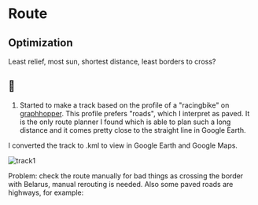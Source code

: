# Route

## Optimization

Least relief, most sun, shortest distance, least borders to cross?

## :hear_no_evil:

1. Started to make a track based on the profile of a "racingbike" on [graphhopper](https://www.graphhopper.com/). This profile prefers "roads", which I interpret as paved. It is the only route planner I found which is able to plan such a long distance and it comes pretty close to the straight line in Google Earth.

I converted the track to .kml to view in Google Earth and Google Maps.

![track1](https://raw.githubusercontent.com/augustecolle/Suntrip/tree/master/Route/images/route1.jpg)

Problem: check the route manually for bad things as crossing the border with Belarus, manual rerouting is needed. Also some paved roads are highways, for example:


